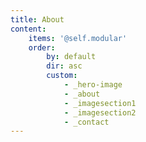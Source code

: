 ```yaml
---
title: About
content:
    items: '@self.modular'
    order:
        by: default
        dir: asc
        custom: 
            - _hero-image
            - _about
            - _imagesection1
            - _imagesection2
            - _contact
---
```


